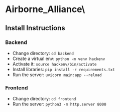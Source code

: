 # Airborne_Alliance\

## Install Instructions

### Backend
- Change directory: `cd backend`
- Create a virtual env: `python -m venv hackenv`
- Activate it: `source hackenv/bin/activate`
- Install libraries: `pip install -r requirements.txt`
- Run the server: `uvicorn main:app --reload`

### Frontend
- Change directory: `cd frontend`
- Run the server: `python3 -m http.server 8000`